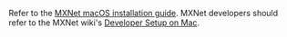 Refer to the [MXNet macOS installation guide](osx_setup.html).
MXNet developers should refer to the MXNet wiki's [Developer Setup on Mac](https://cwiki.apache.org/confluence/display/MXNET/MXNet+Developer+Setup+on+Mac).